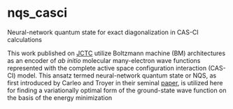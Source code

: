 # nqs_casci
Neural-network quantum state for exact diagonalization in CAS-CI calculations

This work published on [JCTC](https://pubs.acs.org/doi/10.1021/acs.jctc.9b01132) utilize Boltzmann machine (BM) architectures as an encoder of *ab initio* molecular many-electron wave functions represented with the complete active space configuration interaction (CAS-CI) model. This ansatz termed neural-network quantum state or NQS, as first introduced by Carleo and Troyer in their seminal [paper](https://arxiv.org/abs/1606.02318), is utilized here for finding a variationally optimal form of the ground-state wave function on the basis of the energy minimization

